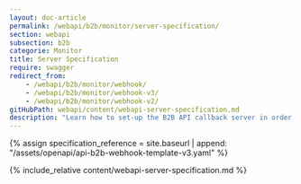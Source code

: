 ```yaml
---
layout: doc-article
permalink: /webapi/b2b/monitor/server-specification/
section: webapi
subsection: b2b
categorie: Monitor
title: Server Specification
require: swagger
redirect_from: 
    - /webapi/b2b/monitor/webhook/
    - /webapi/b2b/monitor/webhook-v3/
    - /webapi/b2b/monitor/webhook-v2/
gitHubPath: webapi/content/webapi-server-specification.md
description: "Learn how to set-up the B2B API callback server in order to receive Monitor notifications."
---
```

{% assign specification_reference = site.baseurl | append: "/assets/openapi/api-b2b-webhook-template-v3.yaml" %}

{% include_relative content/webapi-server-specification.md %}